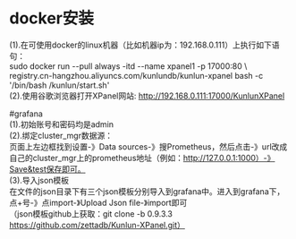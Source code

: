 # docker安装  
(1).在可使用docker的linux机器（比如机器ip为：192.168.0.111）上执行如下语句：   
sudo docker run --pull always -itd --name xpanel1 -p 17000:80 \    
  registry.cn-hangzhou.aliyuncs.com/kunlundb/kunlun-xpanel bash -c '/bin/bash /kunlun/start.sh'    
(2).使用谷歌浏览器打开XPanel网站: http://192.168.0.111:17000/KunlunXPanel     

#grafana  
(1).初始账号和密码均是admin    
(2).绑定cluster_mgr数据源：  
页面上左边框找到设置-》Data sources-》搜Prometheus，然后点击-》url改成自己的cluster_mgr上的prometheus地址（例如：http://127.0.0.1:1000）-》Save&test保存即可。    
(3).导入json模板  
在文件的json目录下有三个json模板分别导入到grafana中。进入到grafana下，点+号-》点import-》Upload Json file-》import即可   
（json模板github上获取：git clone -b 0.9.3.3 https://github.com/zettadb/Kunlun-XPanel.git）
